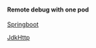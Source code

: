 #### Remote debug with one pod

[Springboot](/docs/remote-debug/springboot/README.md)
  
[JdkHttp](/docs/remote-debug/jdkhttp/README.md)
